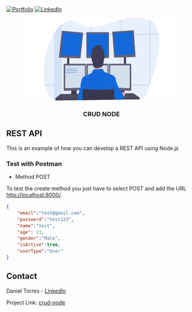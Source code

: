 [![Portfolio][portfolio-shield]][portfolio-url]
[![LinkedIn][linkedin-shield]][linkedin-url]

<!-- PROJECT LOGO -->
<p align="center">
    <a href="https://github.com/torres274/crud-node">
        <img src="src/public/images/programming.svg" alt="Logo" width="400" height="220">
    </a>
    <h3 align="center">CRUD NODE</h3>
</p>

<!-- ABOUT THE PROJECT -->
## REST API
This is an example of how you can develop a REST API using Node.js

### Test with Postman

* Method POST

To test the create method you just have to select POST and add the URL [http://localhost:8000/](http://localhost:8000/).

``` JSON
{
    "email":"test@gmail.com",
    "password":"test123",
    "name":"test",
    "age": 23,
    "gender":"Male",
    "isActive":true,
    "userType":"User"
}
```

<!-- CONTACT -->
## Contact
Daniel Torres - [LinkedIn](https://linkedin.com/in/daniel-torres-1996abc)

Project Link: [crud-node](https://github.com/torres274/crud-node)

<!-- MARKDOWN LINKS & IMAGES -->
[portfolio-shield]: https://img.shields.io/badge/-Portfolio-black.svg?style=for-the-badge&logo=portfolio&colorB=555
[portfolio-url]: https://dtorres.herokuapp.com/
[linkedin-shield]: https://img.shields.io/badge/-LinkedIn-black.svg?style=for-the-badge&logo=linkedin&colorB=555
[linkedin-url]: https://linkedin.com/in/daniel-torres-1996abc

